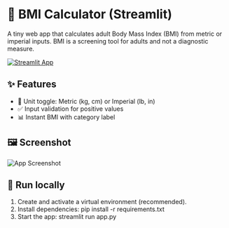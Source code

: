 # 🧮 BMI Calculator (Streamlit)

A tiny web app that calculates adult Body Mass Index (BMI) from metric or imperial inputs. BMI is a screening tool for adults and not a diagnostic measure.

[![Streamlit App](https://static.streamlit.io/badges/streamlit_badge_black_white.svg)](https://devipravallikakarry-bmi-calculator-app.streamlit.app/)

## ✨ Features
- 🔁 Unit toggle: Metric (kg, cm) or Imperial (lb, in)
- ✅ Input validation for positive values
- 📊 Instant BMI with category label

## 🖼️ Screenshot
![App Screenshot](assets/screenshot.png)

## 🚀 Run locally
1) Create and activate a virtual environment (recommended).  
2) Install dependencies:
pip install -r requirements.txt
3) Start the app:
streamlit run app.py
